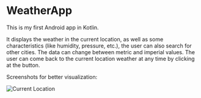 # WeatherApp

This is my first Android app in Kotlin. 

It displays the weather in the current location, as well as some characteristics (like humidity, pressure, etc.), the user can also search for other cities. The data can change between metric and imperial values. The user can come back to the current location weather at any time by clicking at the button. 

Screenshots for better visualization: 

![Current Location](https://github.com/[tanikala999]/[WeatherApp]/blob/app/src/main/res/Current_location.png?raw=true)

